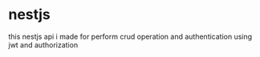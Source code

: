 # nestjs
this nestjs api i made for perform crud operation and authentication using jwt and authorization 
